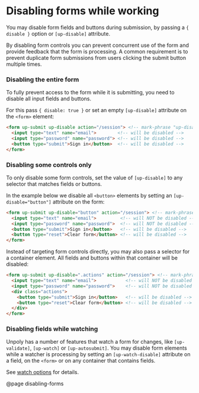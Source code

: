 Disabling forms while working
================================

You may disable form fields and buttons during submission, by passing a `{ disable }` option or `[up-disable]` attribute.

By disabling form controls you can prevent concurrent use of the form and provide feedback that the form is processing. A common requirement is to prevent duplicate form submissions from users clicking the submit button multiple times.


### Disabling the entire form

To fully prevent access to the form while it is submitting, you need to disable all input fields and buttons.

For this pass `{ disable: true }` or set an empty `[up-disable]` attribute on the `<form>` element:

```html
<form up-submit up-disable action="/session"> <!-- mark-phrase "up-disable" -->
  <input type="text" name="email">        <!-- will be disabled -->
  <input type="password" name="password"> <!-- will be disabled -->
  <button type="submit">Sign in</button>  <!-- will be disabled -->
</form>
```


### Disabling some controls only

To only disable some form controls, set the value of `[up-disable]` to any selector that matches fields or buttons.

In the example below we disable all `<button>` elements by setting an `[up-disable="button"]` attribute on the form: 

```html
<form up-submit up-disable="button" action="/session"> <!-- mark-phrase "button" -->
  <input type="text" name="email">         <!-- will NOT be disabled -->
  <input type="password" name="password">  <!-- will NOT be disabled -->
  <button type="submit">Sign in</button>   <!-- will be disabled -->
  <button type="reset">Clear form</button> <!-- will be disabled -->
</form>
```

Instead of targeting form controls directly, you may also pass a selector for a container element. All fields and buttons within that container will be disabled:

```html
<form up-submit up-disable=".actions" action="/session"> <!-- mark-phrase ".actions" -->
  <input type="text" name="email">           <!-- will NOT be disabled -->
  <input type="password" name="password">    <!-- will NOT be disabled -->
  <div class="actions">
    <button type="submit">Sign in</button>   <!-- will be disabled -->
    <button type="reset">Clear form</button> <!-- will be disabled -->
  </div>  
</form>
```

### Disabling fields while watching

Unpoly has a number of features that watch a form for changes, like `[up-validate]`, `[up-watch]` or `[up-autosubmit]`.
You may disable form elements while a watcher is processing by setting an `[up-watch-disable]` attribute on a field, on the `<form>` or on any container that contains fields.

See [watch options](/watch-options) for details.



@page disabling-forms
